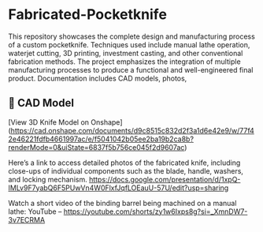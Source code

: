 # Fabricated-Pocketknife
This repository showcases the complete design and manufacturing process of a custom pocketknife. Techniques used include manual lathe operation, waterjet cutting, 3D printing, investment casting, and other conventional fabrication methods. The project emphasizes the integration of multiple manufacturing processes to produce a functional and well-engineered final product. Documentation includes CAD models, photos,

## 🔗 CAD Model  
[View 3D Knife Model on Onshape] (https://cad.onshape.com/documents/d9c8515c832d2f3a1d6e42e9/w/77f42e46221fdfb4661997ac/e/f5041042b05ee2ba19b2ca8b?renderMode=0&uiState=6837f5b756ce045f2d9607ac)

Here’s a link to access detailed photos of the fabricated knife, including close-ups of individual components such as the blade, handle, washers, and locking mechanism.
https://docs.google.com/presentation/d/1xpQ-IMLv9F7yabQ6F5PUwVn4W0FlxfJqfLOEauU-57U/edit?usp=sharing

Watch a short video of the binding barrel being machined on a manual lathe:
YouTube – https://youtube.com/shorts/zy1w6Ixps8g?si=_XmnDW7-3v7ECRMA

